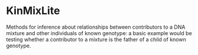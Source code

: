 # KinMixLite
Methods for inference about relationships between contributors to a DNA mixture and 
  other individuals of known genotype: a basic example would be testing whether a contributor to 
  a mixture is the father of a child of known genotype. 
